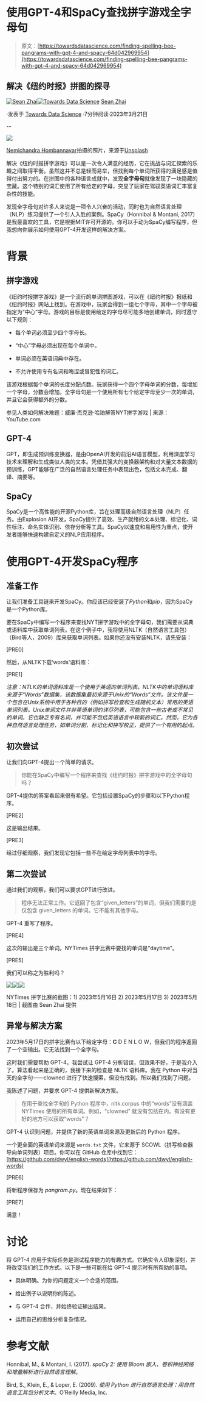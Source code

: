 # 使用GPT-4和SpaCy查找拼字游戏全字母句

> 原文：[https://towardsdatascience.com/finding-spelling-bee-pangrams-with-gpt-4-and-spacy-64d042969954](https://towardsdatascience.com/finding-spelling-bee-pangrams-with-gpt-4-and-spacy-64d042969954)

## 解决《纽约时报》拼图的探寻

[](https://reddotblues.medium.com/?source=post_page-----64d042969954--------------------------------)[![Sean Zhai](../Images/c10a04893c3baac3252dea0b9f140271.png)](https://reddotblues.medium.com/?source=post_page-----64d042969954--------------------------------)[](https://towardsdatascience.com/?source=post_page-----64d042969954--------------------------------)[![Towards Data Science](../Images/a6ff2676ffcc0c7aad8aaf1d79379785.png)](https://towardsdatascience.com/?source=post_page-----64d042969954--------------------------------) [Sean Zhai](https://reddotblues.medium.com/?source=post_page-----64d042969954--------------------------------)

·发表于 [Towards Data Science](https://towardsdatascience.com/?source=post_page-----64d042969954--------------------------------) ·7分钟阅读·2023年3月21日

--

![](../Images/d9f49cf95d3a6aee9a44964094d5d557.png)

[Nemichandra Hombannavar](https://unsplash.com/@nemichandra?utm_source=medium&utm_medium=referral)拍摄的照片，来源于[Unsplash](https://unsplash.com/?utm_source=medium&utm_medium=referral)

解决《纽约时报拼字游戏》可以是一次令人满意的经历，它在挑战与词汇探索的乐趣之间取得平衡。虽然这并不总是轻而易举，但找到每个单词所获得的满足感是值得付出努力的。在拼图中的各种语言成就中，发现**全字母句**就像发现了一块隐藏的宝藏。这个特别的词汇使用了所有给定的字母，突显了玩家在驾驭英语词汇丰富复杂性的技能。

发现全字母句对许多人来说是一项令人兴奋的活动，同时也为自然语言处理（NLP）练习提供了一个引人入胜的案例。SpaCy（Honnibal & Montani, 2017）是我最喜欢的工具，它是根据MIT许可开源的。你可以手动为SpaCy编写程序，但我想向你展示如何使用GPT-4开发这样的解决方案。

# 背景

## 拼字游戏

《纽约时报拼字游戏》是一个流行的单词拼图游戏，可以在《纽约时报》报纸和《纽约时报》网站上找到。在游戏中，玩家会得到一组七个字母，其中一个字母被指定为“中心”字母。游戏的目标是使用给定的字母尽可能多地创建单词，同时遵守以下规则：

+   每个单词必须至少四个字母长。

+   “中心”字母必须出现在每个单词中。

+   单词必须在英语词典中存在。

+   不允许使用专有名词和晦涩或冒犯性的词汇。

该游戏根据每个单词的长度分配点数。玩家获得一个四个字母单词的分数，每增加一个字母，分数会增加。全字母句是一个使用所有七个给定字母至少一次的单词，并且它会获得额外的分数。

参见人类如何解决难题：威廉·杰克逊·哈珀解答NYT拼字游戏 | 来源：YouTube.com

## GPT-4

GPT，即生成预训练变换器，是由OpenAI开发的前沿AI语言模型，利用深度学习技术来理解和生成类似人类的文本。凭借其强大的变换器架构和对大量文本数据的预训练，GPT能够在广泛的自然语言处理任务中表现出色，包括文本完成、翻译、摘要等。

## SpaCy

SpaCy是一个高性能的开源Python库，旨在处理高级自然语言处理（NLP）任务。由Explosion AI开发，SpaCy提供了高效、生产就绪的文本处理、标记化、词性标注、命名实体识别、依存分析等工具。SpaCy以速度和易用性为重点，使开发者能够快速构建自定义的NLP应用程序。

# 使用GPT-4开发SpaCy程序

## 准备工作

让我们准备工具链来开发SpaCy。你应该已经安装了*Python*和*pip*，因为SpaCy是一个Python库。

要在SpaCy中编写一个程序来查找NYT拼字游戏中的全字母句，我们需要从词典或语料库中获取单词列表。在这个例子中，我将使用NLTK（自然语言工具包）（Bird等人，2009）库来获取单词列表。如果你还没有安装NLTK，请先安装：

[PRE0]

然后，从NLTK下载‘words’语料库：

[PRE1]

*注意：NTLK的单词语料库是一个使用于英语的单词列表。NLTK中的单词语料库来源于“Words”数据集，该数据集最初来源于Unix的“Words”文件。该文件是一个包含在Unix系统中用于各种目的（例如拼写检查和生成随机文本）常用的英语单词列表。Unix单词文件并非英语单词的详尽列表，可能包含一些古老或不常见的单词。它也缺乏专有名词，并可能不包括英语语言中较新的词汇。然而，它为各种自然语言处理任务，如单词分割、标记化和拼写校正，提供了一个有用的起点。*

## 初次尝试

让我们向GPT-4提出一个简单的请求。

> 你能在SpaCy中编写一个程序来查找《纽约时报》拼字游戏中的全字母句吗？

GPT-4提供的答案看起来很有希望。它包括设置SpaCy的步骤和以下Python程序。

[PRE2]

这是输出结果。

[PRE3]

经过仔细观察，我们发现它包括一些不在给定字母列表中的字母。

## 第二次尝试

通过我们的观察，我们可以要求GPT进行改进。

> 程序无法正常工作。它返回了包含“given_letters”的单词，但我们需要的是仅包含 given_letters 的单词。它不能有其他字母。

GPT-4 重写了程序。

[PRE4]

这次的输出是三个单词。NYTimes 拼字比赛中要找的单词是“daytime”。

[PRE5]

我们可以称之为胜利吗？

![](../Images/61e20f6a8c91ea0db64eff91993d05ab.png)![](../Images/6d814f576eea354ef6ef8f222e665d9d.png)![](../Images/5b0792bf2e9d403647d7c55ad20a2ae6.png)

NYTimes 拼字比赛的截图：1) 2023年5月16日 2) 2023年5月17日 3) 2023年5月18日 | 截图由 Sean Zhai 提供

## 异常与解决方案

2023年5月17日的拼字比赛有以下给定字母：**C** D E N L O W，但我们的程序返回了一个空输出。它无法找到一个全字句。

这时我们需要帮助 GPT-4。我尝试让 GPT-4 分析错误，但效果不好，于是我介入了。算法看起来是正确的，我接下来的检查是 NLTK 语料库。我在 Python 中对当天的全字句——clowned 进行了快速搜索，但没有找到。所以我们找到了问题。

我陈述了问题，并要求 GPT-4 提供新解决方案。

> 在用于查找全字句的 Python 程序中，nltk.corpus 中的“words”没有涵盖 NYTimes 使用的所有单词。例如，“clowned” 就没有包括在内。有没有更好的地方可以获取“words”？

GPT-4 认识到问题，并提供了新的英语单词来源及更新后的 Python 程序。

一个更全面的英语单词来源是 `words.txt` 文件，它来源于 SCOWL（拼写检查器导向单词列表）项目。你可以在 GitHub 仓库中找到它： [https://github.com/dwyl/english-words](https://github.com/dwyl/english-words)

[PRE6]

将新程序保存为 *pangram.py*。现在结果如下：

[PRE7]

满意！

# 讨论

将 GPT-4 应用于实际任务是测试程序能力的有趣方式。它确实令人印象深刻，并将改变我们的工作方式。以下是一些可能在给 GPT-4 提示时有所帮助的事项。

+   具体明确。为你的问题定义一个合适的范围。

+   给出例子以说明你的陈述。

+   与 GPT-4 合作，并始终验证输出结果。

+   运用自己的思维分析复杂情况。

# 参考文献

Honnibal, M., & Montani, I. (2017). *spaCy 2: 使用 Bloom 嵌入、卷积神经网络和增量解析进行自然语言理解*。

Bird, S., Klein, E., & Loper, E. (2009). *使用 Python 进行自然语言处理：用自然语言工具包分析文本*。O’Reilly Media, Inc.
